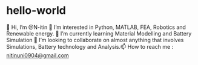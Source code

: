 # hello-world
👋 Hi, I’m @N-itin 👀 I’m interested in Python, MATLAB, FEA, Robotics and Renewable energy. 🌱 I’m currently learning Material Modelling and Battery Simulation 💞️ I’m looking to collaborate on almost anything that involves Simulations, Battery technology and Analysis.📫 How to reach me : nitinuni0904@gmail.com
